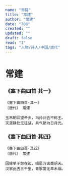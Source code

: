 ```yaml
---
name: "常建"
title: "常建"
author: "常建"
date: "708"
created: ""
updated: ""
draft: false
read: "1"
tags: "人物/诗人/中国/唐代"
---
```


# 常建

### 《塞下曲四首·其一》

```
《塞下曲四首·其一》
〔唐代〕 常建

玉帛朝回望帝乡，乌孙归去不称王。
天涯静处无征战，兵气销为日月光。
```

### 《塞下曲四首·其四》

```
《塞下曲四首·其四》
〔唐代〕 常建

因嫁单于怨在边，蛾眉万古葬胡天。
汉家此去三千里，青冢常无草木烟。
```
